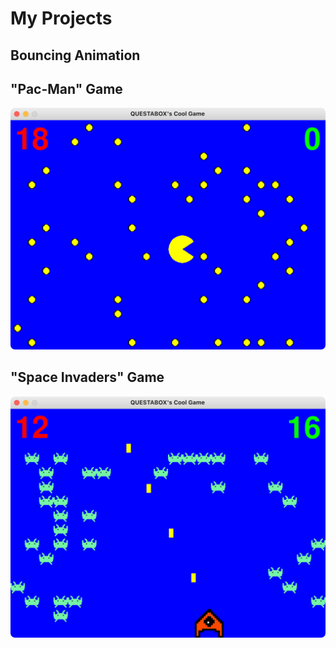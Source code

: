 # My Projects
## Bouncing Animation
## "Pac-Man" Game
![screenshot of pac man game](screenshots/pac_man.png)
## "Space Invaders" Game
![screenshot of space invaders game](screenshots/space_invaders.png)
